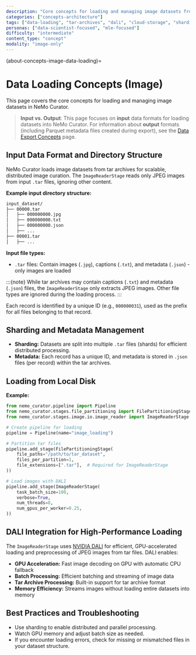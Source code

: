 ```yaml
---
description: "Core concepts for loading and managing image datasets from tar archives with cloud storage support"
categories: ["concepts-architecture"]
tags: ["data-loading", "tar-archives", "dali", "cloud-storage", "sharding", "gpu-accelerated"]
personas: ["data-scientist-focused", "mle-focused"]
difficulty: "intermediate"
content_type: "concept"
modality: "image-only"
---
```


(about-concepts-image-data-loading)=

# Data Loading Concepts (Image)

This page covers the core concepts for loading and managing image datasets in NeMo Curator.

> **Input vs. Output**: This page focuses on **input** data formats for loading datasets into NeMo Curator. For information about **output** formats (including Parquet metadata files created during export), see the [Data Export Concepts](data-export-concepts.md) page.

## Input Data Format and Directory Structure

NeMo Curator loads image datasets from tar archives for scalable, distributed image curation. The `ImageReaderStage` reads only JPEG images from input `.tar` files, ignoring other content.

**Example input directory structure:**

```bash
input_dataset/
├── 00000.tar
│   ├── 000000000.jpg
│   ├── 000000000.txt
│   ├── 000000000.json
│   ├── ...
├── 00001.tar
│   ├── ...
```

**Input file types:**

- `.tar` files: Contain images (`.jpg`), captions (`.txt`), and metadata (`.json`) - only images are loaded

:::{note} While tar archives may contain captions (`.txt`) and metadata (`.json`) files, the `ImageReaderStage` only extracts JPEG images. Other file types are ignored during the loading process.
:::

Each record is identified by a unique ID (e.g., `000000031`), used as the prefix for all files belonging to that record.

## Sharding and Metadata Management

- **Sharding:** Datasets are split into multiple `.tar` files (shards) for efficient distributed processing.
- **Metadata:** Each record has a unique ID, and metadata is stored in `.json` files (per record) within the tar archives.

## Loading from Local Disk

**Example:**

```python
from nemo_curator.pipeline import Pipeline
from nemo_curator.stages.file_partitioning import FilePartitioningStage
from nemo_curator.stages.image.io.image_reader import ImageReaderStage

# Create pipeline for loading
pipeline = Pipeline(name="image_loading")

# Partition tar files
pipeline.add_stage(FilePartitioningStage(
    file_paths="/path/to/tar_dataset",
    files_per_partition=1,
    file_extensions=[".tar"],  # Required for ImageReaderStage
))

# Load images with DALI
pipeline.add_stage(ImageReaderStage(
    task_batch_size=100,
    verbose=True,
    num_threads=8,
    num_gpus_per_worker=0.25,
))
```

## DALI Integration for High-Performance Loading

The `ImageReaderStage` uses [NVIDIA DALI](https://docs.nvidia.com/deeplearning/dali/user-guide/docs/) for efficient, GPU-accelerated loading and preprocessing of JPEG images from tar files. DALI enables:

- **GPU Acceleration:** Fast image decoding on GPU with automatic CPU fallback
- **Batch Processing:** Efficient batching and streaming of image data
- **Tar Archive Processing:** Built-in support for tar archive format
- **Memory Efficiency:** Streams images without loading entire datasets into memory

## Best Practices and Troubleshooting

- Use sharding to enable distributed and parallel processing.
- Watch GPU memory and adjust batch size as needed.
- If you encounter loading errors, check for missing or mismatched files in your dataset structure.
